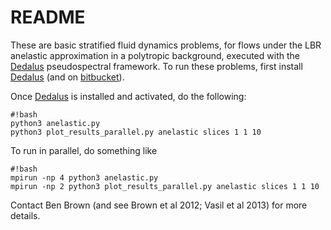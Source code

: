# README #

These are basic stratified fluid dynamics problems, for flows under
the LBR anelastic approximation in a polytropic background, executed
with the [Dedalus](http://dedalus-project.org) pseudospectral
framework.  To run these problems, first install
[Dedalus](http://dedalus-project.org/) (and on
[bitbucket](https://bitbucket.org/dedalus-project/dedalus2)). 

Once [Dedalus](http://dedalus-project.org/) is installed and activated, do the following:
```
#!bash
python3 anelastic.py
python3 plot_results_parallel.py anelastic slices 1 1 10
```
To run in parallel, do something like
```
#!bash
mpirun -np 4 python3 anelastic.py
mpirun -np 2 python3 plot_results_parallel.py anelastic slices 1 1 10
```

Contact Ben Brown (and see Brown et al 2012; Vasil et al 2013) for
more details.


